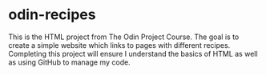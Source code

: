 # odin-recipes
This is the HTML project from The Odin Project Course. 
The goal is to create a simple website which links to pages with different recipes.
Completing this project will ensure I understand the basics of HTML as well as using GitHub to 
manage my code.
